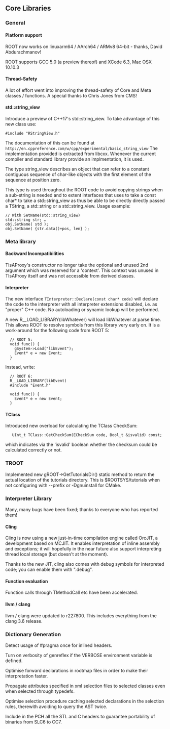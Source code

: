 ## Core Libraries

### General

#### Platform support

ROOT now works on linuxarm64 / AArch64 / ARMv8 64-bit - thanks, David Abdurachmanov!

ROOT supports GCC 5.0 (a preview thereof) and XCode 6.3, Mac OSX 10.10.3


#### Thread-Safety

A lot of effort went into improving the thread-safety of Core and Meta classes / functions. A special thanks to Chris Jones from CMS!

#### std::string_view

Introduce a preview of C++17's std::string_view.  To take advantage of this new
class use:
```{.cpp}
#include "RStringView.h"
```
The documentation of this can be found at `http://en.cppreference.com/w/cpp/experimental/basic_string_view`
The implementation provided is extracted from libcxx.  Whenever the current
compiler and standard library provide an implmentation, it is used.

The type string_view describes an object that can refer to a constant contiguous sequence of char-like objects with the first element of the sequence at position zero.

This type is used throughout the ROOT code to avoid copying strings when a
sub-string is needed and to extent interfaces that uses to take a const char*
to take a std::string_view as thus be able to be directly directly passed a
TString, a std::string or a std::string_view.   Usage example:

``` {.cpp}
// With SetName(std::string_view)
std::string str; …
obj.SetName( std );
obj.SetName( {str.data()+pos, len} );
```

### Meta library

#### Backward Incompatibilities

TIsAProxy's constructor no longer take the optional and unused 2nd argument which was reserved for a 'context'.  This context was unused in TIsAProxy itself and was not accessible from derived classes.

#### Interpreter

The new interface `TInterpreter::Declare(const char* code)` will declare the
code to the interpreter with all interpreter extensions disabled, i.e. as
"proper" C++ code. No autoloading or synamic lookup will be performed.

A new R__LOAD_LIBRARY(libWhatever) will load libWhatever at parse time. This allows ROOT to resolve symbols from this library very early on. It is a work-around for the following code from ROOT 5:

``` {.cpp}
  // ROOT 5:
  void func() {
    gSystem->Load("libEvent");
    Event* e = new Event;
  }
```

Instead, write:

``` {.cpp}
  // ROOT 6:
  R__LOAD_LIBRARY(libEvent)
  #include "Event.h"

  void func() {
    Event* e = new Event;
  }
```

#### TClass

Introduced new overload for calculating the TClass CheckSum:

``` {.cpp}
   UInt_t TClass::GetCheckSum(ECheckSum code, Bool_t &isvalid) const;
```

which indicates via the 'isvalid' boolean whether the checksum could be
calculated correctly or not.

### TROOT

Implemented new gROOT->GetTutorialsDir() static method to return the actual location of the tutorials directory.
This is $ROOTSYS/tutorials when not configuring with --prefix  or -Dgnuinstall for CMake.

### Interpreter Library

Many, many bugs have been fixed; thanks to everyone who has reported them!

#### Cling

Cling is now using a new just-in-time compilation engine called OrcJIT, a development based on MCJIT. It enables interpretation of inline assembly and exceptions; it will hopefully in the near future also support interpreting thread local storage (but doesn't at the moment).

Thanks to the new JIT, cling also comes with debug symbols for interpreted code; you can enable them with ".debug".

#### Function evaluation

Function calls through TMethodCall etc have been accelerated.

#### llvm / clang

llvm / clang were updated to r227800. This includes everything from the clang 3.6 release.

### Dictionary Generation

Detect usage of #pragma once for inlined headers.

Turn on verbosity of genreflex if the VERBOSE environment variable is defined.

Optimise forward declarations in rootmap files in order to make their interpretation faster.

Propagate attributes specified in xml selection files to selected classes even when selected through typedefs.

Optimise selection procedure caching selected declarations in the selection rules, therewith avoiding to query the AST twice.

Include in the PCH all the STL and C headers to guarantee portability of binaries from SLC6 to CC7.



